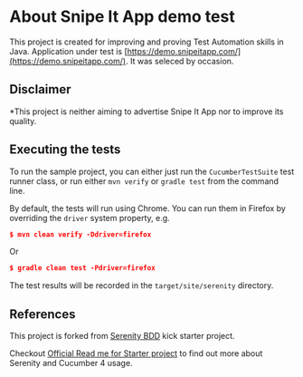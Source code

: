 # About Snipe It App demo test

This project is created for improving and proving Test Automation skills in Java.
Application under test is [https://demo.snipeitapp.com/](https://demo.snipeitapp.com/). It was seleced by occasion.

## Disclaimer
*This project is neither aiming to advertise Snipe It App nor to improve its quality.

## Executing the tests
To run the sample project, you can either just run the `CucumberTestSuite` test runner class, or run either `mvn verify` or `gradle test` from the command line.

By default, the tests will run using Chrome. You can run them in Firefox by overriding the `driver` system property, e.g.
```json
$ mvn clean verify -Ddriver=firefox
```
Or 
```json
$ gradle clean test -Pdriver=firefox
```

The test results will be recorded in the `target/site/serenity` directory.


## References

This project is forked from [Serenity BDD](https://serenity-bdd.github.io/theserenitybook/latest/index.html) kick starter project.

Checkout [Official Read me for Starter project](https://github.com/serenity-bdd/serenity-cucumber4-starter/blob/master/README.md) to find out more about Serenity and Cucumber 4 usage.
